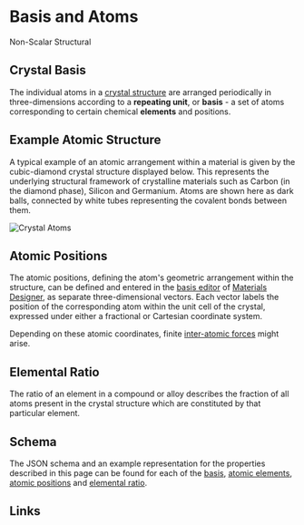 # Basis and Atoms

<span class="btn badge b-success border-50">Non-Scalar</span> <span class="btn badge b-info border-50">Structural</span>

## Crystal Basis

The individual atoms in a [crystal structure](../../materials/classification/crystalline.md) are arranged periodically in three-dimensions according to a **repeating unit**, or **basis** - a set of atoms corresponding to certain chemical **elements** and positions.  

## Example Atomic Structure

A typical example of an atomic arrangement within a material is given by the cubic-diamond crystal structure displayed below. This represents the underlying structural framework of crystalline materials such as Carbon (in the diamond phase), Silicon and Germanium. Atoms are shown here as dark balls, connected by white tubes representing the covalent bonds between them.

![Crystal Atoms](/images/Properties/crystal_atoms.png "Crystal Atoms")

## Atomic Positions

The atomic positions, defining the atom's geometric arrangement within the structure, can be defined and entered in the [basis editor](../../materials-designer/source-editor/basis.md) of [Materials Designer](../../materials-designer/overview.md), as separate three-dimensional vectors. Each vector labels the position of the corresponding atom within the unit cell of the crystal, expressed under either a fractional or Cartesian coordinate system. 

Depending on these atomic coordinates, finite [inter-atomic forces](atomic-forces.md) might arise.

## Elemental Ratio 

The ratio of an element in a compound or alloy describes the fraction of all atoms present in the crystal structure which are constituted by that particular element.

## Schema 

The JSON schema and an example representation for the properties described in this page can be found for each of the [basis](../../properties/data/list.md#basis), [atomic elements](../../properties/data/list.md#atomic-elements), [atomic positions](../../properties/data/list.md#atomic-coordinates) and [elemental ratio](../../properties/data/list.md#elemental-ratio).

## Links

[^1]: [Wikipedia Bonding in solids, Website](https://en.wikipedia.org/wiki/Bonding_in_solids)
